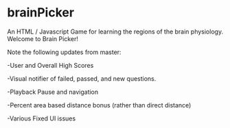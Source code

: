# brainPicker
An HTML / Javascript Game for learning the regions of the brain physiology.
Welcome to Brain Picker!

Note the following updates from master:

-User and Overall High Scores

-Visual notifier of failed, passed, and new questions.

-Playback Pause and navigation

-Percent area based distance bonus (rather than direct distance)

-Various Fixed UI issues
